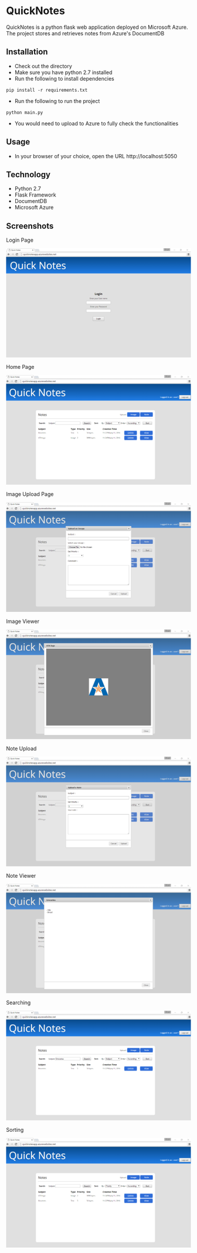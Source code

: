 # QuickNotes

QuickNotes is a python flask web application deployed on Microsoft Azure. The project stores and retrieves notes from Azure's DocumentDB

## Installation

* Check out the directory
* Make sure you have python 2.7 installed
* Run the following to install dependencies
```
pip install -r requirements.txt
```
* Run the following to run the project
```
python main.py
```
* You would need to upload to Azure to fully check the functionalities

## Usage

* In your browser of your choice, open the URL http://localhost:5050

## Technology
* Python 2.7
* Flask Framework
* DocumentDB
* Microsoft Azure

## Screenshots

Login Page

![QuickNotes Login page](./QuickNotes/screenshots/Quick_Notes_Login.png?raw=true "QuickNotes Login page")

Home Page

![QuickNotes Home page](./QuickNotes/screenshots/Quick_Notes_Home_page.png?raw=true "QuickNotes Home page")

Image Upload Page

![QuickNotes Image Upload page](./QuickNotes/screenshots/Quick_Notes_Image_upload.png?raw=true "QuickNotes Image Upload page")

Image Viewer

![QuickNotes Image viewer](./QuickNotes/screenshots/Quick_Notes_Image_view.png?raw=true "QuickNotes Image Viewer")

Note Upload

![QuickNotes Image viewer](./QuickNotes/screenshots/Quick_Notes_Note_upload.png?raw=true "QuickNotes Note upload")

Note Viewer

![QuickNotes Image viewer](./QuickNotes/screenshots/Quick_Notes_Note_view.png?raw=true "QuickNotes Note viewer")

Searching

![QuickNotes Image viewer](./QuickNotes/screenshots/Quick_Notes_Search.png?raw=true "QuickNotes Searching")

Sorting

![QuickNotes Image viewer](./QuickNotes/screenshots/Quick_Notes_Sort.png?raw=true "QuickNotes Sorting")